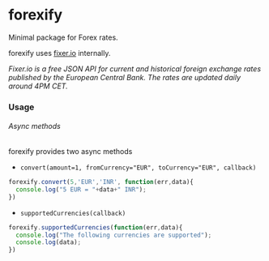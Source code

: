 # forexify
Minimal package for Forex rates.

forexify uses [fixer.io](http://fixer.io/) internally.

*Fixer.io is a free JSON API for current and historical foreign exchange rates published by the European Central Bank.
The rates are updated daily around 4PM CET.*

### Usage

###### Async methods

forexify provides two async methods

* `convert(amount=1, fromCurrency="EUR", toCurrency="EUR", callback)`
```javascript
forexify.convert(5,'EUR','INR', function(err,data){
  console.log("5 EUR = "+data+" INR");
})
```
* `supportedCurrencies(callback)`
```javascript
forexify.supportedCurrencies(function(err,data){
  console.log("The following currencies are supported");
  console.log(data);
})
```


